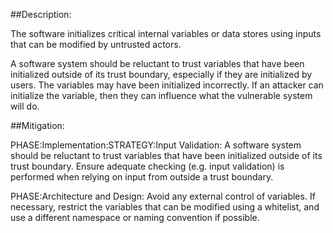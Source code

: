 ##Description:

The software initializes critical internal variables or data stores using inputs that can be modified by untrusted actors.

A software system should be reluctant to trust variables that have been initialized outside of its trust boundary, especially if they are initialized by users. The variables may have been initialized incorrectly. If an attacker can initialize the variable, then they can influence what the vulnerable system will do.

##Mitigation:


PHASE:Implementation:STRATEGY:Input Validation:
A software system should be reluctant to trust variables that have been initialized outside of its trust boundary. Ensure adequate checking (e.g. input validation) is performed when relying on input from outside a trust boundary.

PHASE:Architecture and Design:
Avoid any external control of variables. If necessary, restrict the variables that can be modified using a whitelist, and use a different namespace or naming convention if possible.

